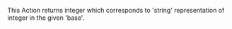 This Action returns integer which corresponds to 'string' representation of integer in the given 'base'.
